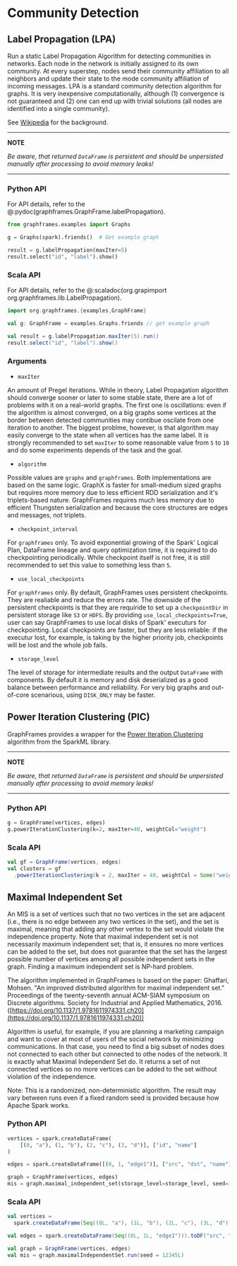 # Community Detection

## Label Propagation (LPA)

Run a static Label Propagation Algorithm for detecting communities in networks. Each node in the network is initially assigned to its own community. At every superstep, nodes send their community affiliation to all neighbors and update their state to the mode community affiliation of incoming messages. LPA is a standard community detection algorithm for graphs. It is very inexpensive computationally, although (1) convergence is not guaranteed and (2) one can end up with trivial solutions (all nodes are identified into a single community).

See [Wikipedia](https://en.wikipedia.org/wiki/Label_Propagation_Algorithm) for the background.

---

**NOTE**

*Be aware, that returned `DataFrame` is persistent and should be unpersisted manually after processing to avoid memory leaks!*

---

### Python API

For API details, refer to the @:pydoc(graphframes.GraphFrame.labelPropagation).

```python
from graphframes.examples import Graphs

g = Graphs(spark).friends()  # Get example graph

result = g.labelPropagation(maxIter=5)
result.select("id", "label").show()
```

### Scala API

For API details, refer to the @:scaladoc(org.grapimport org.graphframes.lib.LabelPropagation).

```scala
import org.graphframes.{examples,GraphFrame}

val g: GraphFrame = examples.Graphs.friends // get example graph

val result = g.labelPropagation.maxIter(5).run()
result.select("id", "label").show()
```

### Arguments

- `maxIter`

An amount of Pregel iterations. While in theory, Label Propagation algorithm should converge sooner or later to some stable state, there are a lot of problems with it on a real-world graphs. The first one is oscillations: even if the algorithm is almost converged, on a big graphs some vertices at the border between detected communities may contibue oscilate from one iteration to another. The biggest problme, however, is that algorithm may easily converge to the state when all vertices has the same label. It is strongly recommended to set `maxIter` to some reasonable value from `5` to `10` and do some experiments depends of the task and the goal.

- `algorithm`

Possible values are `graphx` and `graphframes`. Both implementations are based on the same logic. GraphX is faster for small-medium sized graphs but requires more memory due to less efficient RDD serialization and it's triplets-based nature. GraphFrames requires much less memory due to efficient Thungsten serialization and because the core structures are edges and messages, not triplets.

- `checkpoint_interval`

For `graphframes` only. To avoid exponential growing of the Spark' Logical Plan, DataFrame lineage and query optimization time, it is required to do checkpointing periodically. While checkpoint itself is not free, it is still recommended to set this value to something less than `5`.

- `use_local_checkpoints`

For `graphframes` only. By default, GraphFrames uses persistent checkpoints. They are realiable and reduce the errors rate. The downside of the persistent checkpoints is that they are requiride to set up a `checkpointDir` in persistent storage like `S3` or `HDFS`. By providing `use_local_checkpoints=True`, user can say GraphFrames to use local disks of Spark' executurs for checkpointing. Local checkpoints are faster, but they are less reliable: if the executur lost, for example, is taking by the higher priority job, checkpoints will be lost and the whole job fails.

- `storage_level`

The level of storage for intermediate results and the output `DataFrame` with components. By default it is memory and disk deserialized as a good balance between performance and reliability. For very big graphs and out-of-core scenarious, using `DISK_ONLY` may be faster.

## Power Iteration Clustering (PIC)

GraphFrames provides a wrapper for the [Power Iteration Clustering](https://www.cs.cmu.edu/~frank/papers/icml2010-pic-final.pdf) algorithm from the SparkML library.

---

**NOTE**

*Be aware, that returned `DataFrame` is persistent and should be unpersisted manually after processing to avoid memory leaks!*

---

### Python API

```python
g = GraphFrame(vertices, edges)
g.powerIterationClustering(k=2, maxIter=40, weightCol="weight")
```

### Scala API

```scala
val gf = GraphFrame(vertices, edges)
val clusters = gf
  .powerIterationClustering(k = 2, maxIter = 40, weightCol = Some("weight"))
```

## Maximal Independent Set

An MIS is a set of vertices such that no two vertices in the set are adjacent (i.e., there is no edge between any two vertices in the set), and the set is maximal, meaning that adding any other vertex to the set would violate the independence property. Note that maximal independent set is not necessarily maximum independent set; that is, it ensures no more vertices can be added to the set, but does not guarantee that the set has the largest possible number of vertices among all possible independent sets in the graph. Finding a maximum independent set is NP-hard problem.

The algorithm implemented in GraphFrames is based on the paper: Ghaffari, Mohsen. "An improved distributed algorithm for maximal independent set." Proceedings of the twenty-seventh annual ACM-SIAM symposium on Discrete algorithms. Society for Industrial and Applied Mathematics, 2016. ([https://doi.org/10.1137/1.9781611974331.ch20](https://doi.org/10.1137/1.9781611974331.ch20))

Algorithm is useful, for example, if you are planning a marketing campaign and want to cover at most of users of the social network by minimizing communications. In that case, you need to find a big subset of nodes does not connected to each other but connected to othe nodes of the network. It is exactly what Maximal Independent Set do. It returns a set of not connected vertices so no more vertices can be added to the set without violation of the independence.

Note: This is a randomized, non-deterministic algorithm. The result may vary between runs even if a fixed random seed is provided because how Apache Spark works.

### Python API

```python
vertices = spark.createDataFrame(
    [(0, "a"), (1, "b"), (2, "c"), (3, "d")], ["id", "name"]
)

edges = spark.createDataFrame([(0, 1, "edge1")], ["src", "dst", "name"])

graph = GraphFrame(vertices, edges)
mis = graph.maximal_independent_set(storage_level=storage_level, seed=12345)
```

### Scala API

```scala
val vertices =
  spark.createDataFrame(Seq((0L, "a"), (1L, "b"), (2L, "c"), (3L, "d"))).toDF("id", "name")

val edges = spark.createDataFrame(Seq((0L, 1L, "edge1"))).toDF("src", "dst", "name")

val graph = GraphFrame(vertices, edges)
val mis = graph.maximalIndependentSet.run(seed = 12345L)
```
